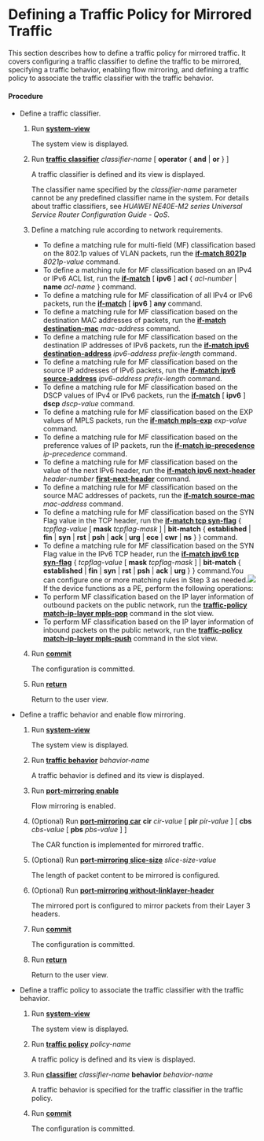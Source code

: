 Defining a Traffic Policy for Mirrored Traffic
==============================================

This section describes how to define a traffic policy for mirrored traffic. It covers configuring a traffic classifier to define the traffic to be mirrored, specifying a traffic behavior, enabling flow mirroring, and defining a traffic policy to associate the traffic classifier with the traffic behavior.

#### Procedure

* Define a traffic classifier.
  1. Run [**system-view**](cmdqueryname=system-view)
     
     
     
     The system view is displayed.
  2. Run [**traffic classifier**](cmdqueryname=traffic+classifier) *classifier-name* [ **operator** { **and** | **or** } ]
     
     
     
     A traffic classifier is defined and its view is displayed.
     
     The classifier name specified by the *classifier-name* parameter cannot be any predefined classifier name in the system. For details about traffic classifiers, see *HUAWEI NE40E-M2 series Universal Service Router Configuration Guide - QoS*.
  3. Define a matching rule according to network requirements.
     
     
     + To define a matching rule for multi-field (MF) classification based on the 802.1p values of VLAN packets, run the [**if-match 8021p**](cmdqueryname=if-match+8021p) *8021p-value* command.
     + To define a matching rule for MF classification based on an IPv4 or IPv6 ACL list, run the [**if-match**](cmdqueryname=if-match) [ **ipv6** ] **acl** { *acl-number* | **name** *acl-name* } command.
     + To define a matching rule for MF classification of all IPv4 or IPv6 packets, run the [**if-match**](cmdqueryname=if-match) [ **ipv6** ] **any** command.
     + To define a matching rule for MF classification based on the destination MAC addresses of packets, run the [**if-match destination-mac**](cmdqueryname=if-match+destination-mac) *mac-address* command.
     + To define a matching rule for MF classification based on the destination IP addresses of IPv6 packets, run the [**if-match ipv6 destination-address**](cmdqueryname=if-match+ipv6+destination-address) *ipv6-address* *prefix-length* command.
     + To define a matching rule for MF classification based on the source IP addresses of IPv6 packets, run the [**if-match ipv6 source-address**](cmdqueryname=if-match+ipv6+source-address) *ipv6-address* *prefix-length* command.
     + To define a matching rule for MF classification based on the DSCP values of IPv4 or IPv6 packets, run the [**if-match**](cmdqueryname=if-match) [ **ipv6** ] **dscp** *dscp-value* command.
     + To define a matching rule for MF classification based on the EXP values of MPLS packets, run the [**if-match mpls-exp**](cmdqueryname=if-match+mpls-exp) *exp-value* command.
     + To define a matching rule for MF classification based on the preference values of IP packets, run the [**if-match ip-precedence**](cmdqueryname=if-match+ip-precedence) *ip-precedence* command.
     + To define a matching rule for MF classification based on the value of the next IPv6 header, run the [**if-match ipv6 next-header**](cmdqueryname=if-match+ipv6+next-header) *header-number* [**first-next-header**](cmdqueryname=first-next-header) command.
     + To define a matching rule for MF classification based on the source MAC addresses of packets, run the [**if-match source-mac**](cmdqueryname=if-match+source-mac) *mac-address* command.
     + To define a matching rule for MF classification based on the SYN Flag value in the TCP header, run the [**if-match tcp syn-flag**](cmdqueryname=if-match+tcp+syn-flag) { *tcpflag-value* [ **mask** *tcpflag-mask* ] | **bit-match** { **established** | **fin** | **syn** | **rst** | **psh** | **ack** | **urg** | **ece** | **cwr** | **ns** } } command.
     + To define a matching rule for MF classification based on the SYN Flag value in the IPv6 TCP header, run the [**if-match ipv6 tcp syn-flag**](cmdqueryname=if-match+ipv6+tcp+syn-flag) { *tcpflag-value* [ **mask** *tcpflag-mask* ] | **bit-match** { **established** | **fin** | **syn** | **rst** | **psh** | **ack** | **urg** } } command.You can configure one or more matching rules in Step 3 as needed.![](../../../../public_sys-resources/note_3.0-en-us.png) If the device functions as a PE, perform the following operations:
     + To perform MF classification based on the IP layer information of outbound packets on the public network, run the [**traffic-policy match-ip-layer mpls-pop**](cmdqueryname=traffic-policy+match-ip-layer+mpls-pop) command in the slot view.
     + To perform MF classification based on the IP layer information of inbound packets on the public network, run the [**traffic-policy match-ip-layer mpls-push**](cmdqueryname=traffic-policy+match-ip-layer+mpls-push) command in the slot view.
  4. Run [**commit**](cmdqueryname=commit)
     
     
     
     The configuration is committed.
  5. Run [**return**](cmdqueryname=return)
     
     
     
     Return to the user view.
* Define a traffic behavior and enable flow mirroring.
  1. Run [**system-view**](cmdqueryname=system-view)
     
     
     
     The system view is displayed.
  2. Run [**traffic behavior**](cmdqueryname=traffic+behavior) *behavior-name*
     
     
     
     A traffic behavior is defined and its view is displayed.
  3. Run [**port-mirroring enable**](cmdqueryname=port-mirroring+enable)
     
     
     
     Flow mirroring is enabled.
  4. (Optional) Run [**port-mirroring car**](cmdqueryname=port-mirroring+car) **cir** *cir-value* [ **pir** *pir-value* ] [ **cbs** *cbs-value* [ **pbs** *pbs-value* ] ]
     
     
     
     The CAR function is implemented for mirrored traffic.
  5. (Optional) Run [**port-mirroring slice-size**](cmdqueryname=port-mirroring+slice-size) *slice-size-value*
     
     
     
     The length of packet content to be mirrored is configured.
  6. (Optional) Run [**port-mirroring without-linklayer-header**](cmdqueryname=port-mirroring+without-linklayer-header)
     
     
     
     The mirrored port is configured to mirror packets from their Layer 3 headers.
  7. Run [**commit**](cmdqueryname=commit)
     
     
     
     The configuration is committed.
  8. Run [**return**](cmdqueryname=return)
     
     
     
     Return to the user view.
* Define a traffic policy to associate the traffic classifier with the traffic behavior.
  1. Run [**system-view**](cmdqueryname=system-view)
     
     
     
     The system view is displayed.
  2. Run [**traffic policy**](cmdqueryname=traffic+policy) *policy-name*
     
     
     
     A traffic policy is defined and its view is displayed.
  3. Run [**classifier**](cmdqueryname=classifier) *classifier-name* **behavior** *behavior-name*
     
     
     
     A traffic behavior is specified for the traffic classifier in the traffic policy.
  4. Run [**commit**](cmdqueryname=commit)
     
     
     
     The configuration is committed.